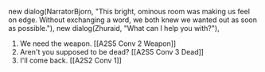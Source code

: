 new dialog(NarratorBjorn, "This bright, ominous room was making us feel on edge. Without exchanging a word, we both knew we wanted out as soon as possible."),
new dialog(Zhuraid, "What can I help you with?"),

1. We need the weapon. [[A2S5 Conv 2 Weapon]]
2. Aren't you supposed to be dead? [[A2S5 Conv 3 Dead]]
3. I'll come back. [[A2S2 Conv 1]]